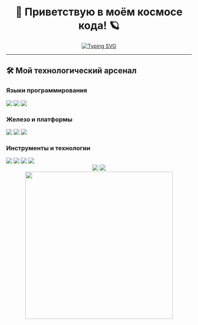 <div align="center">
  
# 🚀 **Приветствую в моём космосе кода!** 🪐

[![Typing SVG](https://readme-typing-svg.demolab.com?font=Fira+Code&weight=600&size=26&duration=4000&pause=1000&color=20C20E&width=550&lines=Embedded+Systems+Engineer;Reverse+Engineering+Enthusiast;C%2B%2B%2FC%2FPython+Developer;IoT+Wizard+%F0%9F%94%A5)](https://git.io/typing-svg)

</div>

---

## 🛠️ **Мой технологический арсенал**

### **Языки программирования**
<div align="left">
  <img src="https://img.shields.io/badge/C++-00599C?style=for-the-badge&logo=c%2B%2B&logoColor=white&logoWidth=30"/>
  <img src="https://img.shields.io/badge/C-00599C?style=for-the-badge&logo=c&logoColor=white"/>
  <img src="https://img.shields.io/badge/Python-3776AB?style=for-the-badge&logo=python&logoColor=white"/>
</div>

### **Железо и платформы**
<div align="left">
  <img src="https://img.shields.io/badge/STM32-03234B?style=for-the-badge&logo=stmicroelectronics&logoColor=white"/>
  <img src="https://img.shields.io/badge/Arduino-00979D?style=for-the-badge&logo=arduino&logoColor=white"/>
  <img src="https://img.shields.io/badge/ESP32-E7352C?style=for-the-badge&logo=espressif&logoColor=white"/>
</div>

### **Инструменты и технологии**
<div align="left">
  <img src="https://img.shields.io/badge/Ghidra-007ACC?style=for-the-badge&logo=ghidra&logoColor=white"/>
  <img src="https://img.shields.io/badge/IDA_Pro-000000?style=for-the-badge"/>
  <img src="https://img.shields.io/badge/PlatformIO-00B386?style=for-the-badge"/>
  <img src="https://img.shields.io/badge/FreeRTOS-3DDC84?style=for-the-badge"/>
</div>



<div align="center"> <img src="https://github-readme-stats.vercel.app/api?username=ваш_логин&show_icons=true&theme=vision-friendly-dark&hide_border=true"/> <img src="https://github-readme-stats.vercel.app/api/top-langs/?username=ваш_логин&layout=compact&theme=vision-friendly-dark&hide_border=true"/> </div>
<div align="center"> <a href="https://leetcode.com/ваш_профиль/"> <img src="https://leetcard.jacoblin.cool/ars1ks?theme=dark&font=Abel" width="400"/> </a> </div>

